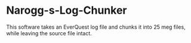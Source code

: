 # Narogg-s-Log-Chunker
This software takes an EverQuest log file and chunks it into 25 meg files, while leaving the source file intact.
